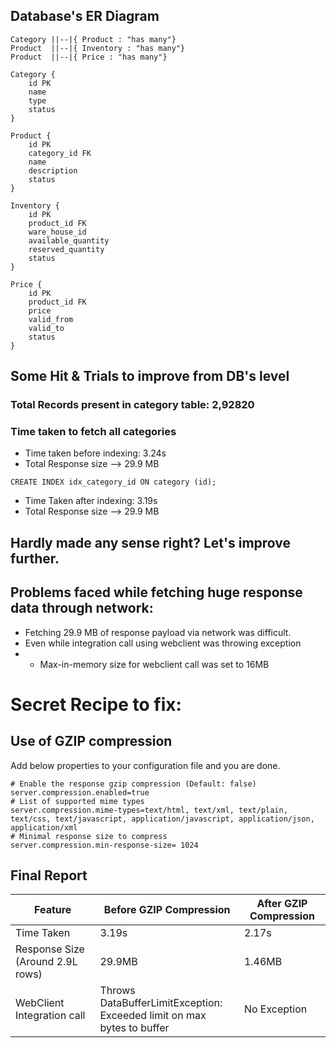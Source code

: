 
## Database's ER Diagram

    Category ||--|{ Product : "has many"}
    Product  ||--|{ Inventory : "has many"}
    Product  ||--|{ Price : "has many"}

    Category {
        id PK
        name
        type
        status
    }

    Product {
        id PK
        category_id FK
        name
        description
        status
    }

    Inventory {
        id PK
        product_id FK
        ware_house_id
        available_quantity
        reserved_quantity
        status
    }

    Price {
        id PK
        product_id FK
        price
        valid_from
        valid_to
        status
    }

## Some Hit & Trials to improve from DB's level
### Total Records present in category table: 2,92820
### Time taken to fetch all categories
* Time taken before indexing: 3.24s 
* Total Response size --> 29.9 MB
```
CREATE INDEX idx_category_id ON category (id);
```
* Time Taken after indexing: 3.19s
* Total Response size --> 29.9 MB  
## Hardly made any sense right? Let's improve further.

## Problems faced while fetching huge response data through network:
* Fetching 29.9 MB of response payload via network was difficult.
* Even while integration call using webclient was throwing exception
* - Max-in-memory size for webclient call was set to 16MB

# Secret Recipe to fix: 
## Use of GZIP compression
Add below properties to your configuration file and you are done.
```
# Enable the response gzip compression (Default: false)
server.compression.enabled=true
# List of supported mime types
server.compression.mime-types=text/html, text/xml, text/plain, text/css, text/javascript, application/javascript, application/json, application/xml
# Minimal response size to compress
server.compression.min-response-size= 1024
```
## Final Report

| Feature                    | Before GZIP Compression                                                      | After GZIP Compression |
|----------------------------|------------------------------------------------------------------------------|------------------------|
| Time Taken                 | 3.19s                                                                        | 2.17s                  |
| Response Size  (Around 2.9L rows)          | 29.9MB                                                                    | 1.46MB                 |
| WebClient Integration call | Throws DataBufferLimitException: <br/> Exceeded limit on max bytes to buffer | No Exception           |
